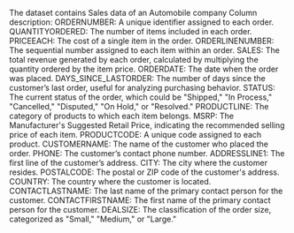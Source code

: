The dataset contains Sales data of an Automobile company
Column description:
ORDERNUMBER: A unique identifier assigned to each order.
QUANTITYORDERED: The number of items included in each order.
PRICEEACH: The cost of a single item in the order.
ORDERLINENUMBER: The sequential number assigned to each item within an order.
SALES: The total revenue generated by each order, calculated by multiplying the quantity ordered by the item price.
ORDERDATE: The date when the order was placed.
DAYS_SINCE_LASTORDER: The number of days since the customer’s last order, useful for analyzing purchasing behavior.
STATUS: The current status of the order, which could be "Shipped," "In Process," "Cancelled," "Disputed," "On Hold," or "Resolved."
PRODUCTLINE: The category of products to which each item belongs.
MSRP: The Manufacturer's Suggested Retail Price, indicating the recommended selling price of each item.
PRODUCTCODE: A unique code assigned to each product.
CUSTOMERNAME: The name of the customer who placed the order.
PHONE: The customer’s contact phone number.
ADDRESSLINE1: The first line of the customer’s address.
CITY: The city where the customer resides.
POSTALCODE: The postal or ZIP code of the customer's address.
COUNTRY: The country where the customer is located.
CONTACTLASTNAME: The last name of the primary contact person for the customer.
CONTACTFIRSTNAME: The first name of the primary contact person for the customer.
DEALSIZE: The classification of the order size, categorized as "Small," "Medium," or "Large."
